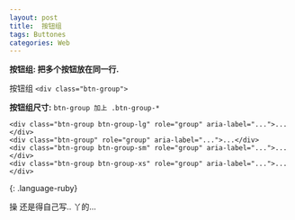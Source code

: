 ```yaml
---
layout: post
title:  按钮组
tags: Buttones
categories: Web
---
```


**按钮组: 把多个按钮放在同一行.**



按钮组  `<div class="btn-group">`





**按钮组尺寸:**   `btn-group 加上 .btn-group-* `
~~~
<div class="btn-group btn-group-lg" role="group" aria-label="...">...</div>
<div class="btn-group" role="group" aria-label="...">...</div>
<div class="btn-group btn-group-sm" role="group" aria-label="...">...</div>
<div class="btn-group btn-group-xs" role="group" aria-label="...">...</div>
~~~
{: .language-ruby}






操  还是得自己写.. 丫的...
